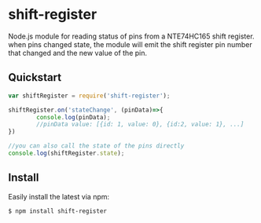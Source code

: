 shift-register
=========

Node.js module for reading status of pins from a NTE74HC165 shift register. when pins changed state, the module will emit the shift register pin number that changed and the new value of the pin.


## Quickstart

```js
var shiftRegister = require('shift-register');

shiftRegister.on('stateChange', (pinData)=>{
        console.log(pinData);
        //pinData value: [{id: 1, value: 0}, {id:2, value: 1}, ...]
})

//you can also call the state of the pins directly
console.log(shiftRegister.state);
```

## Install

Easily install the latest via npm:

```bash
$ npm install shift-register
```